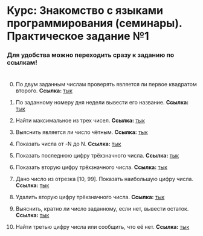 # Курс: Знакомство с языками программирования (семинары). Практическое задание №1
### Для удобства можно переходить сразу к заданию по ссылкам!
#
0. По двум заданным числам проверять является ли первое квадратом второго. **Cсылка:** [тык](https://github.com/npokhodnya/HomeWork_1/blob/master/01_IsFirstSquareSecond/Program.cs)

1. По заданному номеру дня недели вывести его название. **Cсылка:** [тык](https://github.com/npokhodnya/HomeWork_1/blob/master/02_DaysOfTheWeek/Program.cs)

2. Найти максимальное из трех чисел. **Cсылка:** [тык](https://github.com/npokhodnya/HomeWork_1/blob/master/03_MaxInThree/Program.cs)

3. Выяснить является ли число чётным. **Cсылка:** [тык](https://github.com/npokhodnya/HomeWork_1/blob/master/04_IsEvenNumber/Program.cs)

4. Показать числа от -N до N. **Cсылка:** [тык](https://github.com/npokhodnya/HomeWork_1/blob/master/05_FromMinusNToN/Program.cs)

5. Показать последнюю цифру трёхзначного числа. **Cсылка:** [тык](https://github.com/npokhodnya/HomeWork_1/blob/master/06_LastDigitOfThree-DigitNumber/Program.cs)

6. Показать вторую цифру трёхзначного числа. **Cсылка:** [тык](https://github.com/npokhodnya/HomeWork_1/blob/master/07_SecondDigitOfThree-DigitNumber/Program.cs)

7. Дано число из отрезка [10, 99]. Показать наибольшую цифру числа. **Cсылка:** [тык](https://github.com/npokhodnya/HomeWork_1/blob/master/08_BiggestDigit/Program.cs)

8. Удалить вторую цифру трёхзначного числа. **Cсылка:** [тык](https://github.com/npokhodnya/HomeWork_1/blob/master/09_DeleteSecondDigit/Program.cs)

9. Выяснить, кратно ли число заданному, если нет, вывести остаток. **Cсылка:** [тык](https://github.com/npokhodnya/HomeWork_1/blob/master/10_IsNumberMultipleOfGivenNumber/Program.cs)

10. Найти третью цифру числа или сообщить, что её нет. **Cсылка:** [тык](https://github.com/npokhodnya/HomeWork_1/blob/master/11_FindThirdDigit/Program.cs)
